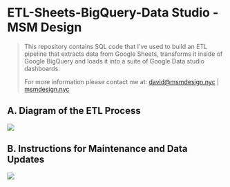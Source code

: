 # ETL-Sheets-BigQuery-Data Studio - MSM Design

>  This repository contains SQL code that I've used to build an ETL pipeline that extracts data from Google Sheets, transforms it inside of Google BigQuery and loads it into a suite of Google Data studio dashboards.
>
>  For more information please contact me at: david@msmdesign.nyc | [msmdesign.nyc](https://msmdesign.nyc/)



## A. Diagram of the ETL Process

![](https://github.com/davidwhitemsm/images-for-readme-documentation/blob/main/CREATE%20%60harlemlinksy2122.datasources.datasource%60_Page_2.png)





## B. Instructions for Maintenance and Data Updates

![](https://github.com/davidwhitemsm/images-for-readme-documentation/blob/main/CREATE%20%60harlemlinksy2122.datasources.datasource%60_Page_1.png)

